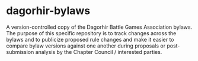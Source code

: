 # dagorhir-bylaws
A version-controlled copy of the Dagorhir Battle Games Association bylaws. The purpose of this specific repository is to track changes across the bylaws and to publicize proposed rule changes and make it easier to compare bylaw versions against one another during proposals or post-submission analysis by the Chapter Council / interested parties.
